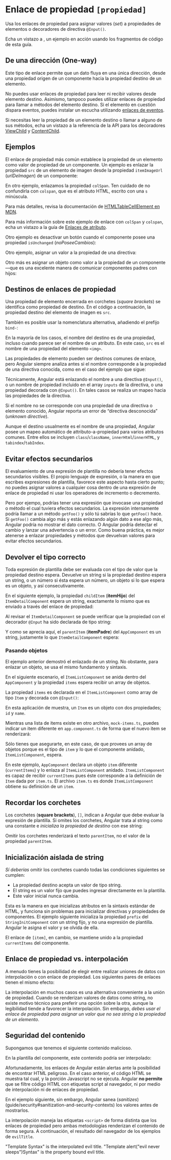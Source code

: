 
# Enlace de propiedad `[propiedad]`

Usa los enlaces de propiedad para asignar valores (_set_) a propiedades de elementos o
decoradores de directiva `@Input()`.

<div class="alert is-helpful">

Echa un vistazo a <live-example></live-example>, un ejemplo en acción usando los fragmentos de código de esta guía.

</div>

## De una dirección (One-way)

Este tipo de enlace permite que un dato fluya en una única dirección,
desde una propiedad origen de un componente hacia la propiedad destino de un elemento.

No puedes usar enlaces de propiedad
para leer ni recibir valores desde elemento destino. Asimismo, tampoco puedes utilizar
enlaces de propiedad para llamar a métodos del elemento destino.
Si el elemento en cuestión dispara eventos, puedes instalar un escucha utilizando [enlaces de eventos](guide/event-binding).

Si necesitas leer la propiedad de un elemento destino o llamar a alguno de sus métodos,
echa un vistazo a la referencia de la API para los decoradores [ViewChild](api/core/ViewChild) y
[ContentChild](api/core/ContentChild).

## Ejemplos

El enlace de propiedad más común establece la propiedad de un elemento
como valor de propiedad de un componente. Un ejemplo es
enlazar la propiedad `src` de un elemento de imagen desde la propiedad `itemImageUrl` (_urlDeImagen_) de un componente:

<code-example path="property-binding/src/app/app.component.html" region="property-binding" header="src/app/app.component.html"></code-example>

En otro ejemplo, enlazamos la propiedad `colSpan`. Ten cuidado de no confundirla con `colspan`,
que es el atributo HTML, escrito con una `s` minúscula.

<code-example path="property-binding/src/app/app.component.html" region="colSpan" header="src/app/app.component.html"></code-example>

Para más detalles, revisa la documentación de [HTMLTableCellElement en MDN](https://developer.mozilla.org/en-US/docs/Web/API/HTMLTableCellElement).

Para más información sobre este ejemplo de enlace con `colSpan` y `colspan`, echa un vistazo a la guía de [Enlaces de atributo](guide/attribute-binding#colspan).

Otro ejemplo es desactivar un botón cuando el componente posee una propiedad `isUnchanged` (_noPoseeCambios_):

<code-example path="property-binding/src/app/app.component.html" region="disabled-button" header="src/app/app.component.html"></code-example>

Otro ejemplo, asignar un valor a la propiedad de una directiva:

<code-example path="property-binding/src/app/app.component.html" region="class-binding" header="src/app/app.component.html"></code-example>

Otro más es asignar un objeto como valor a la propiedad de un componente&mdash;que es una excelente
manera de comunicar componentes padres con hijos:

<code-example path="property-binding/src/app/app.component.html" region="model-property-binding" header="src/app/app.component.html"></code-example>

## Destinos de enlaces de propiedad

Una propiedad de elemento encerrada en corchetes (_square brackets_) se identifica
como propiedad de destino.
En el código a continuación, la propiedad destino del elemento de imagen es `src`.

<code-example path="property-binding/src/app/app.component.html" region="property-binding" header="src/app/app.component.html"></code-example>

También es posible usar la nomenclatura alternativa, añadiendo el prefijo `bind-`:

<code-example path="property-binding/src/app/app.component.html" region="bind-prefix" header="src/app/app.component.html"></code-example>

En la mayoría de los casos, el nombre del destino es de una propiedad, incluso
cuando parece ser el nombre de un atributo.
En este caso, `src` es el nombre de una propiedad del elemento `<img>`.

Las propiedades de elemento pueden ser destinos comunes de enlace,
pero Angular siempre analiza antes si el nombre corresponde a la propiedad de una directiva conocida,
como en el caso del ejemplo que sigue:

<code-example path="property-binding/src/app/app.component.html" region="class-binding" header="src/app/app.component.html"></code-example>

Técnicamente, Angular está enlazando el nombre a una directiva `@Input()`,
o un nombre de propiedad incluido en el array `inputs` de la directiva,
o una propiedad decorada con `@Input()`.
En tales casos se realiza un mapeo hacia las propiedades de la directiva.

Si el nombre no se corresponde con una propiedad de una directiva o elemento conocido, Angular reporta un error de “directiva desconocida” (_unknown directive_).

<div class="alert is-helpful">

Aunque el destino usualmente es el nombre de una propiedad,
Angular posee un mapeo automático de attributo-a-propiedad para
varios atributos comunes. Entre ellos se incluyen `class`/`className`, `innerHtml`/`innerHTML`, y
`tabindex`/`tabIndex`.

</div>

## Evitar efectos secundarios

El evaluamiento de una expresión de plantilla no debería tener efectos secundarios visibles.
El propio lenguaje de expresión, o la manera en que escribes expresiones de plantilla,
favorece este aspecto hasta cierto punto;
no puedes asignar valores a cualquier cosa dentro de una expresión de enlace de propiedad
ni usar los operadores de incremento o decremento.

Pero por ejempo, podrías tener una expresión que invocase una propiedad o método el cual tuviera
efectos secundarios. La expresión internamente podría llamar a un método `getFoo()` y sólo tú sabrías
lo que `getFoo()` hace. Si `getFoo()` cambia algo más
y estás enlazando algún dato a ese algo más,
Angular podría no mostrar el dato correcto. O Angular podría detectar el
cambio y lanzar una advertencia o un error.
Como buena práctica, es mejor atenerse a enlazar propiedades y métodos que devuelvan
valores para evitar efectos secundarios.

## Devolver el tipo correcto

Toda expresión de plantilla debe ser evaluada con el tipo de valor
que la propiedad destino espera.
Devuelve un string si la propiedad destino espera un string, o un número si ésta
espera un número, un objeto si lo que espera es un objeto, y así consecutivamente.

En el siguiente ejemplo, la propiedad `childItem` (__itemHijo__) del `ItemDetailComponent` espera un string, exactamente lo mismo que es enviado a través del enlace de propiedad:

<code-example path="property-binding/src/app/app.component.html" region="model-property-binding" header="src/app/app.component.html"></code-example>

Al revisar el `ItemDetailComponent` se puede verificar que la propiedad con el decorador `@Input` ha sido declarada de tipo string:
<code-example path="property-binding/src/app/item-detail/item-detail.component.ts" region="input-type" header="src/app/item-detail/item-detail.component.ts (setting the @Input() type)"></code-example>

Y como se aprecia aquí, el `parentItem` (__itemPadre__) del `AppComponent` es un string, justamente lo que `ItemDetailComponent` espera:
<code-example path="property-binding/src/app/app.component.ts" region="parent-data-type" header="src/app/app.component.ts"></code-example>

### Pasando objetos

El ejemplo anterior demostró el enlazado de un string. No obstante, para enlazar un objeto,
se usa el mismo fundamento y sintaxis.

En el siguiente escenario, el `ItemListComponent` se anida dentro del `AppComponent` y la propiedad `items` espera recibir un array de objetos.

<code-example path="property-binding/src/app/app.component.html" region="pass-object" header="src/app/app.component.html"></code-example>

La propiedad `items` es declarada en el `ItemListComponent` como array de tipo `Item` y decorada con `@Input()`:

<code-example path="property-binding/src/app/item-list/item-list.component.ts" region="item-input" header="src/app/item-list.component.ts"></code-example>

En esta aplicación de muestra, un `Item` es un objeto con dos propiedades; `id` y `name`.

<code-example path="property-binding/src/app/item.ts" region="item-class" header="src/app/item.ts"></code-example>

Mientras una lista de items existe en otro archivo, `mock-items.ts`, puedes
indicar un item diferente en `app.component.ts` de forma que el nuevo item se renderizará:

<code-example path="property-binding/src/app/app.component.ts" region="pass-object" header="src/app.component.ts"></code-example>

Sólo tienes que asegurarte, en este caso, de que provees un array de objetos porque es el tipo de `item` y lo que el componente anidado, `ItemListComponent`, espera.

En este ejemplo, `AppComponent` declara un objeto `item` diferente
(`currentItems`) y lo enlaza al `ItemListComponent` anidado. `ItemListComponent` es capaz de recibir `currentItems` pues éste
corresponde a la definición de `Item` dada por `item.ts`. El archivo `item.ts` es donde
`ItemListComponent` obtiene su definición de un `item`.

## Recordar los corchetes

Los corchetes (__square brackets__), `[]`, indican a Angular que debe evaluar la expresión de plantilla.
Si omites los corchetes, Angular trata al string como una constante
e *inicializa la propiedad de destino* con ese string:

<code-example path="property-binding/src/app/app.component.html" region="no-evaluation" header="src/app.component.html"></code-example>


Omitir los corchetes renderizará el texto
`parentItem`, no el valor de la propiedad `parentItem`.

## Inicialización aislada de string

*Sí deberías* omitir los corchetes cuando todas las condiciones siguientes se cumplen:

* La propiedad destino acepta un valor de tipo string.
* El string es un valor fijo que puedes ingresar directamente en la plantilla.
* Este valor inicial nunca cambia.

Esta es la manera en que inicializas atributos en la sintaxis estándar de HTML, y funciona
sin problemas para inicializar directivas y propiedades de componentes.
El ejemplo siguiente inicializa la propiedad `prefix` del `StringInitComponent` con un string fijo,
y no una expresión de plantilla. Angular le asigna el valor y se olvida de ella.

<code-example path="property-binding/src/app/app.component.html" region="string-init" header="src/app/app.component.html"></code-example>

El enlace de `[item]`, en cambio, se mantiene unido a la propiedad `currentItems` del componente.

## Enlace de propiedad vs. interpolación

A menudo tienes la posibilidad de elegir entre realizar uniones de datos con interpolación o con enlace de propiedad.
Los siguientes pares de enlaces tienen el mismo efecto:

<code-example path="property-binding/src/app/app.component.html" region="property-binding-interpolation" header="src/app/app.component.html"></code-example>

La interpolación en muchos casos es una alternativa conveniente a la unión de propiedad.
Cuando se renderizan valores de datos como string, no existe motivo
técnico para preferir una opción sobre la otra, aunque la legibilidad
tiende a favorecer la interpolación.
Sin embargo, *debes usar el enlace de propiedad para asignar un valor que no sea string a la propiedad de un elemento*.

## Seguridad del contenido

Supongamos que tenemos el siguiente contenido malicioso.

<code-example path="property-binding/src/app/app.component.ts" region="malicious-content" header="src/app/app.component.ts"></code-example>

En la plantilla del componente, este contenido podría ser interpolado:

<code-example path="property-binding/src/app/app.component.html" region="malicious-interpolated" header="src/app/app.component.html"></code-example>

Afortunadamente, los enlaces de Angular están alertas ante la posibilidad de encontrar HTML peligroso. En el caso anterior,
el código HTML se muestra tal cual, y la porción Javascript no se ejecuta. Angular **no permite**
que se filtre código HTML con etiquetas script al navegador, ni por medio de interpolación
ni de enlaces de propiedad.

En el ejemplo siguiente, sin embargo, Angular sanea (_sanitizes_)(guide/security#sanitization-and-security-contexts)
los valores antes de mostrarlos.

<code-example path="property-binding/src/app/app.component.html" region="malicious-content" header="src/app/app.component.html"></code-example>

La interpolación maneja las etiquetas `<script>` de forma distinta que
los enlaces de propiedad pero ambas metodologías renderizan el
contenido de forma segura. A continuación, el resultado del navegador
de los ejemplos de `evilTitle`.

<code-example language="bash">
"Template <script>alert("evil never sleeps")</script> Syntax" is the interpolated evil title.
"Template alert("evil never sleeps")Syntax" is the property bound evil title.
</code-example>
